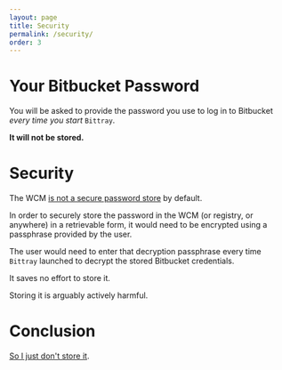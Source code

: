 ```yaml
---
layout: page
title: Security
permalink: /security/
order: 3
---
```


# Your Bitbucket Password

You will be asked to provide the password you use to log in to Bitbucket _every time you start_ `Bittray`.

**It will not be stored.**

# Security

The WCM [is not a secure password store](https://github.com/michaelsanford/bittray/issues/14) by default.

In order to securely store the password in the WCM (or registry, or anywhere) in a retrievable form, it would need to be encrypted using
a passphrase provided by the user.

The user would need to enter that decryption passphrase every time `Bittray` launched to decrypt the stored Bitbucket
credentials.

It saves no effort to store it.

Storing it is arguably actively harmful.

# Conclusion

[So I just don't  store it](https://github.com/michaelsanford/bittray/blob/master/config/config.go).
